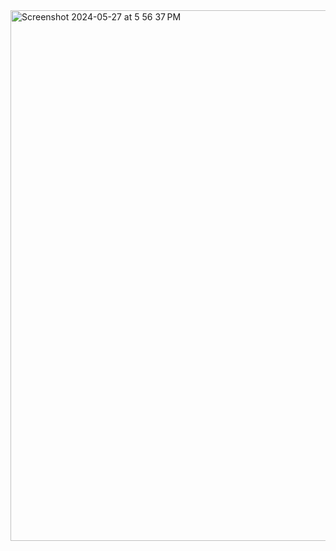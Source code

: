 <img width="849" alt="Screenshot 2024-05-27 at 5 56 37 PM" src="https://github.com/myselfakashagarwal/pweb/assets/106314226/a2505e19-4b3b-40c3-aa4b-1e2228ad0831">
